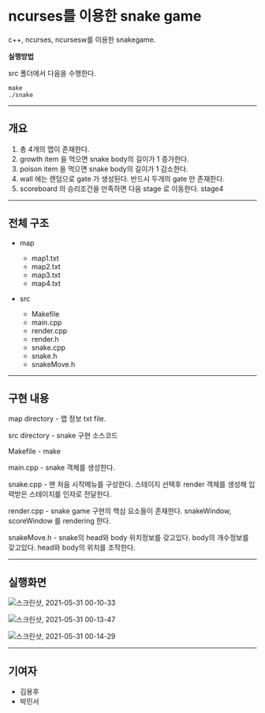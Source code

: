 # ncurses를 이용한 snake game

c++, ncurses, ncursesw를 이용한 snakegame.

**실행방법**

src 폴더에서 다음을 수행한다.

    make
    ./snake

----------------

## 개요

1. 총 4개의 맵이 존재한다.
2. growth item 을 먹으면 snake body의 길이가 1 증가한다.
3. poison item 을 먹으면 snake body의 길이가 1 감소한다.
4. wall 에는 랜덤으로 gate 가 생성된다. 반드시 두개의 gate 만 존재한다.
5. scoreboard 의 승리조건을 만족하면 다음 stage 로 이동한다. stage4 


-------------------

## 전체 구조

* map
    - map1.txt
    - map2.txt
    - map3.txt
    - map4.txt

* src
    - Makefile
    - main.cpp
    - render.cpp
    - render.h
    - snake.cpp
    - snake.h
    - snakeMove.h

------------------------

## 구현 내용

map directory -  맵 정보 txt file.

src directory - snake 구현 소스코드

Makefile - make

main.cpp - snake 객체를 생성한다.

snake.cpp - 맨 처음 시작메뉴를 구성한다. 스테이지 선택후 render 객체를 생성해 입력받은 스테이지를 인자로 전달한다.

render.cpp - snake game 구현의 핵심 요소들이 존재한다. snakeWindow, scoreWindow 를 rendering 한다.

snakeMove.h - snake의 head와 body 위치정보를 갖고있다. body의 개수정보를 갖고있다. head와 body의 위치를 조작한다.

-----------------------

## 실행화면

![스크린샷, 2021-05-31 00-10-33](https://user-images.githubusercontent.com/39542757/120109515-b6c39380-c1a4-11eb-8e47-dacd69713b33.png)

![스크린샷, 2021-05-31 00-13-47](https://user-images.githubusercontent.com/39542757/120109613-19b52a80-c1a5-11eb-9e52-dc87a7ad7cc9.png)

![스크린샷, 2021-05-31 00-14-29](https://user-images.githubusercontent.com/39542757/120109625-2fc2eb00-c1a5-11eb-9702-490751efb6ff.png)

----------------------

## 기여자

- 김용후
- 박민서

